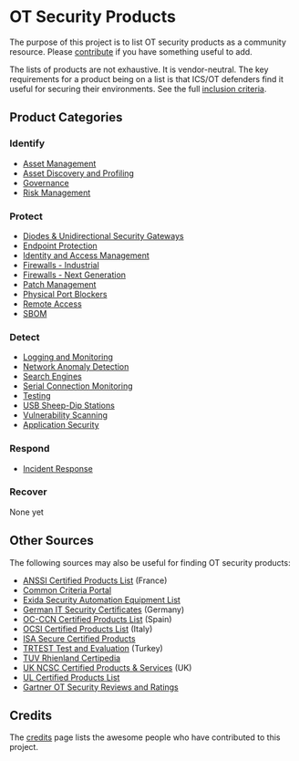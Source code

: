 # OT Security Products

The purpose of this project is to list OT security products as a community resource. Please [contribute](CONTRIBUTING.md) if you have something useful to add.

The lists of products are not exhaustive. It is vendor-neutral. The key requirements for a product being on a list is that ICS/OT defenders find it useful for securing their environments. See the full [inclusion criteria](Meta/Criteria.md).

## Product Categories

### Identify

* [Asset Management](Products/AssetMgmt.md)
* [Asset Discovery and Profiling](Products/AssetDiscoveryProfiling.md)
* [Governance](Products/Governance.md)
* [Risk Management](Products/RiskMgmt.md)

### Protect

* [Diodes & Unidirectional Security Gateways](Products/DiodesGateways.md)
* [Endpoint Protection](Products/EndpointProtection.md)
* [Identity and Access Management](Products/IAM.md)
* [Firewalls - Industrial](Products/IndustrialFirewalls.md)
* [Firewalls - Next Generation](Products/NGFW.md)
* [Patch Management](Products/PatchManagement.md)
* [Physical Port Blockers](Products/PortBlockers.md)
* [Remote Access](Products/RemoteAccess.md)
* [SBOM](Products/SBOM.md)

### Detect

* [Logging and Monitoring](Products/LoggingMonitoring.md)
* [Network Anomaly Detection](Products/NAD.md)
* [Search Engines](Products/SearchEngines.md)
* [Serial Connection Monitoring](Products/Serial.md)
* [Testing](Products/Testing.md)
* [USB Sheep-Dip Stations](Products/USBSheepDip.md)
* [Vulnerability Scanning](Products/Vuln.md)
* [Application Security](Products/Appsec.md)

### Respond
* [Incident Response](Products/IncidentResponse.md)

### Recover
None yet

## Other Sources

The following sources may also be useful for finding OT security products:

* [ANSSI Certified Products List](https://www.ssi.gouv.fr/en/products/certified-products/) (France)
* [Common Criteria Portal](https://www.commoncriteriaportal.org/products/)
* [Exida Security Automation Equipment List](https://www.exida.com/SAEL-Security)
* [German IT Security Certificates](https://www.bsi.bund.de/EN/Topics/Certification/certification_node.html) (Germany)
* [OC-CCN Certified Products List](https://oc.ccn.cni.es/en/certified-products/certified-products) (Spain)
* [OCSI Certified Products List](https://ocsi.isticom.it/index.php/elenchi-certificazioni/prodotti-certificati) (Italy)
* [ISA Secure Certified Products](https://isasecure.org/en-US/End-Users)
* [TRTEST Test and Evaluation](https://tr-test.com.tr/trtest/views/sertifikalarimiz.html) (Turkey)
* [TUV Rhienland Certipedia](https://www.certipedia.com/?locale=en)
* [UK NCSC Certified Products & Services](https://www.ncsc.gov.uk/section/products-services/introduction) (UK)
* [UL Certified Products List](https://iq.ulprospector.com/en/_?qm=10005:766&p=10005)
* [Gartner OT Security Reviews and Ratings](https://www.gartner.com/reviews/market/operational-technology-security)

## Credits
The [credits](Meta/Credits.md) page lists the awesome people who have contributed to this project.
